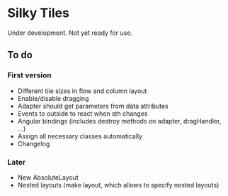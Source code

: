 # Silky Tiles

Under development. Not yet ready for use.

## To do

### First version

* Different tile sizes in flow and column layout
* Enable/disable dragging
* Adapter should get parameters from data attributes
* Events to outside to react when sth changes
* Angular bindings (includes destroy methods on adapter, dragHandler, ...)
* Assign all necessary classes automatically
* Changelog

### Later

* New AbsoluteLayout
* Nested layouts (make layout, which allows to specify nested layouts)
